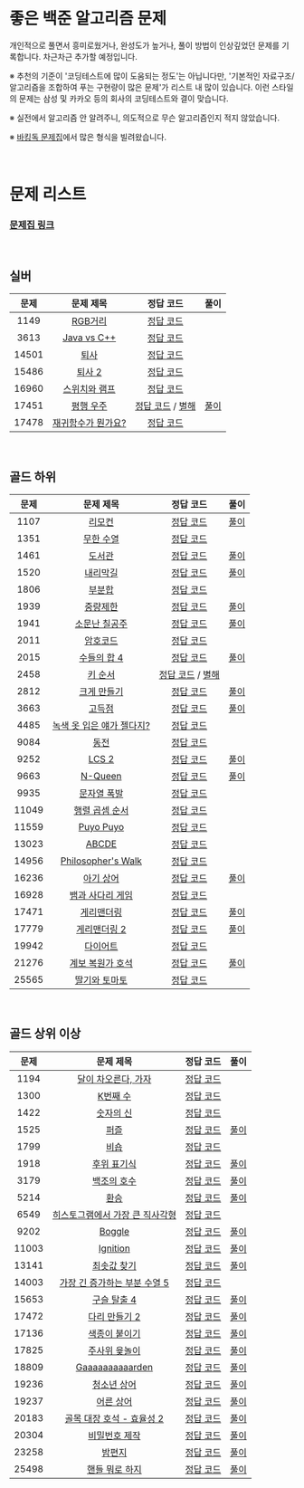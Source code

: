 # 좋은 백준 알고리즘 문제

개인적으로 풀면서 흥미로웠거나, 완성도가 높거나, 풀이 방법이 인상깊었던 문제를 기록합니다. 차근차근 추가할 예정입니다.

※ 추천의 기준이 '코딩테스트에 많이 도움되는 정도'는 아닙니다만, '기본적인 자료구조/알고리즘을 조합하여 푸는 구현량이 많은 문제'가 리스트 내 많이 있습니다. 이런 스타일의 문제는 삼성 및 카카오 등의 회사의 코딩테스트와 결이 맞습니다.

※ 실전에서 알고리즘 안 알려주니, 의도적으로 무슨 알고리즘인지 적지 않았습니다.

※ [바킹독 문제집](https://github.com/encrypted-def/basic-algo-lecture/blob/master/workbook.md)에서 많은 형식을 빌려왔습니다.


<br>

# 문제 리스트
### [문제집 링크](https://www.acmicpc.net/workbook/view/11508)
<br>

## 실버

문제 | 문제 제목 | 정답 코드 | 풀이 
 :--: | :--: | :--: | :--: |
1149 | [RGB거리](https://www.acmicpc.net/problem/1149) |[정답 코드](./solution/easy/1149.java) | |
3613 | [Java vs C++](https://www.acmicpc.net/problem/3613) |[정답 코드](./solution/easy/3613.java) | |
14501 | [퇴사](https://www.acmicpc.net/problem/14501) |[정답 코드](./solution/easy/14501.java) | |
15486 | [퇴사 2](https://www.acmicpc.net/problem/15486) |[정답 코드](./solution/easy/15486.java) | |
16960 | [스위치와 램프](https://www.acmicpc.net/problem/16960) |[정답 코드](./solution/easy/16960.java) | |
17451 | [평행 우주](https://www.acmicpc.net/problem/17451) |[정답 코드](./solution/easy/17451.java) / [별해](./solution/medium/17451_binarysearch.java) |[풀이](https://bleron.tistory.com/271) |
17478 | [재귀함수가 뭔가요?](https://www.acmicpc.net/problem/17478) |[정답 코드](./solution/easy/17478.java) | |

<br> 

## 골드 하위
문제 | 문제 제목 | 정답 코드 | 풀이 |
 :--: | :--: | :--: | :--: |
1107 | [리모컨](https://www.acmicpc.net/problem/1107) |[정답 코드](./solution/medium/1107.java) |[풀이](https://bleron.tistory.com/220) |
1351 | [무한 수열](https://www.acmicpc.net/problem/1351) |[정답 코드](./solution/medium/1351.java) | |
1461 | [도서관](https://www.acmicpc.net/problem/1461) |[정답 코드](./solution/medium/1461.java) |[풀이](https://bleron.tistory.com/269) |
1520 | [내리막길](https://www.acmicpc.net/problem/1520) |[정답 코드](./solution/medium/1520.java) |[풀이](https://bleron.tistory.com/134) |
1806 | [부분합](https://www.acmicpc.net/problem/1806) |[정답 코드](./solution/medium/1806.java) | |
1939 | [중량제한](https://www.acmicpc.net/problem/1939) |[정답 코드](./solution/medium/1939.java) |[풀이](https://bleron.tistory.com/314) |
1941 | [소문난 칠공주](https://www.acmicpc.net/problem/1941) |[정답 코드](./solution/medium/1941.java) |[풀이](https://bleron.tistory.com/154) |
2011 | [암호코드](https://www.acmicpc.net/problem/2011) |[정답 코드](./solution/medium/2011.java) | |
2015 | [수들의 합 4](https://www.acmicpc.net/problem/2015) |[정답 코드](./solution/medium/2015.java) |[풀이](https://bleron.tistory.com/238) |
2458 | [키 순서](https://www.acmicpc.net/problem/2458) |[정답 코드](./solution/medium/2458.java) / [별해](./solution/medium/2458_bfs.java) | |
2812 | [크게 만들기](https://www.acmicpc.net/problem/2812) |[정답 코드](./solution/medium/2812.java) |[풀이](https://bleron.tistory.com/222) |
3663 | [고득점](https://www.acmicpc.net/problem/3663) |[정답 코드](./solution/medium/3663.java) |[풀이](https://bleron.tistory.com/245) |
4485 | [녹색 옷 입은 얘가 젤다지?](https://www.acmicpc.net/problem/4485) |[정답 코드](./solution/medium/4485.java) | |
9084 | [동전](https://www.acmicpc.net/problem/9084) |[정답 코드](./solution/medium/9084.java) | |
9252 | [LCS 2](https://www.acmicpc.net/problem/9252) |[정답 코드](./solution/medium/9252.java) |[풀이](https://bleron.tistory.com/128) |
9663 | [N-Queen](https://www.acmicpc.net/problem/9663) |[정답 코드](./solution/medium/9663.java) |[풀이](https://bleron.tistory.com/89) |
9935 | [문자열 폭발](https://www.acmicpc.net/problem/9935) |[정답 코드](./solution/medium/9935.java) | |
11049 | [행렬 곱셈 순서](https://www.acmicpc.net/problem/11049) |[정답 코드](./solution/medium/11049.java) | |
11559 | [Puyo Puyo](https://www.acmicpc.net/problem/11559) |[정답 코드](./solution/medium/11559.java) | |
13023 | [ABCDE](https://www.acmicpc.net/problem/13023) |[정답 코드](./solution/medium/13023.java) | |
14956 | [Philosopher's Walk](https://www.acmicpc.net/problem/14956) |[정답 코드](./solution/medium/14956.java) | |
16236 | [아기 상어](https://www.acmicpc.net/problem/16236) |[정답 코드](./solution/medium/16236.java) |[풀이](https://bleron.tistory.com/112) |
16928 | [뱀과 사다리 게임](https://www.acmicpc.net/problem/16928) |[정답 코드](./solution/medium/16928.java) | |
17471 | [게리맨더링](https://www.acmicpc.net/problem/17471) |[정답 코드](./solution/medium/17471.java) |[풀이](https://bleron.tistory.com/157) |
17779 | [게리맨더링 2](https://www.acmicpc.net/problem/17779) |[정답 코드](./solution/medium/17779.java) |[풀이](https://bleron.tistory.com/181) |
19942 | [다이어트](https://www.acmicpc.net/problem/19942) |[정답 코드](./solution/medium/19942.java) | |
21276 | [계보 복원가 호석](https://www.acmicpc.net/problem/21276) |[정답 코드](./solution/medium/21276.java) |[풀이](https://bleron.tistory.com/199) |
25565 | [딸기와 토마토](https://www.acmicpc.net/problem/25565) |[정답 코드](./solution/medium/25565.java) | |


<br>

## 골드 상위 이상
문제 | 문제 제목 | 정답 코드 | 풀이 |
 :--: | :--: | :--: | :--: |
1194 | [달이 차오른다, 가자](https://www.acmicpc.net/problem/1194) |[정답 코드](./solution/hard/1194.java) | |
1300 | [K번째 수](https://www.acmicpc.net/problem/1300) |[정답 코드](./solution/hard/1300.java) | |
1422 | [숫자의 신](https://www.acmicpc.net/problem/1422) |[정답 코드](./solution/hard/1422.java) | |
1525 | [퍼즐](https://www.acmicpc.net/problem/1525) |[정답 코드](./solution/hard/1525.java) |[풀이](https://bleron.tistory.com/318) |
1799 | [비숍](https://www.acmicpc.net/problem/1799) |[정답 코드](./solution/hard/1799.java) | |
1918 | [후위 표기식](https://www.acmicpc.net/problem/1918) |[정답 코드](./solution/hard/1918.java) |[풀이](https://bleron.tistory.com/267) |
3179 | [백조의 호수](https://www.acmicpc.net/problem/3179) |[정답 코드](./solution/hard/3179.java) |[풀이](https://bleron.tistory.com/185) |
5214 | [환승](https://www.acmicpc.net/problem/5214) |[정답 코드](./solution/hard/5214.java) |[풀이](https://bleron.tistory.com/108) |
6549 | [히스토그램에서 가장 큰 직사각형](https://www.acmicpc.net/problem/6549) |[정답 코드](./solution/hard/6549.java) | |
9202 | [Boggle](https://www.acmicpc.net/problem/11003) |[정답 코드](./solution/hard/9202.java) |[풀이](https://bleron.tistory.com/323) |
11003 | [Ignition](https://www.acmicpc.net/problem/11003) |[정답 코드](./solution/hard/11003.java) |[풀이](https://bleron.tistory.com/218) |
13141 | [최솟값 찾기](https://www.acmicpc.net/problem/13141) |[정답 코드](./solution/hard/13141.java) |[풀이](https://bleron.tistory.com/180) |
14003 | [가장 긴 증가하는 부분 수열 5](https://www.acmicpc.net/problem/14003) |[정답 코드](./solution/hard/14003.java) | |
15653 | [구슬 탈출 4](https://www.acmicpc.net/problem/15653) |[정답 코드](./solution/hard/15653.java) |[풀이](https://bleron.tistory.com/286) |
17472 | [다리 만들기 2](https://www.acmicpc.net/problem/17472) |[정답 코드](./solution/hard/17472.java) |[풀이](https://bleron.tistory.com/268) |
17136 | [색종이 붙이기](https://www.acmicpc.net/problem/17136) |[정답 코드](./solution/hard/17136.java) |[풀이](https://bleron.tistory.com/266) |
17825 | [주사위 윷놀이](https://www.acmicpc.net/problem/17825) |[정답 코드](./solution/hard/17825.java) |[풀이](https://bleron.tistory.com/130) |
18809 | [Gaaaaaaaaaarden](https://www.acmicpc.net/problem/18809) |[정답 코드](./solution/hard/18809.java) |[풀이](https://bleron.tistory.com/158) |
19236 | [청소년 상어](https://www.acmicpc.net/problem/19236) |[정답 코드](./solution/hard/19236.java) |[풀이](https://bleron.tistory.com/264) |
19237 | [어른 상어](https://www.acmicpc.net/problem/19237) |[정답 코드](./solution/hard/19237.java) |[풀이](https://bleron.tistory.com/254) |
20183 | [골목 대장 호석 - 효율성 2](https://www.acmicpc.net/problem/20183) |[정답 코드](./solution/hard/20183.java) |[풀이](https://bleron.tistory.com/203) |
20304 | [비밀번호 제작](https://www.acmicpc.net/problem/20304) |[정답 코드](./solution/hard/20304.java) |[풀이](https://bleron.tistory.com/96) |
23258 | [밤편지](https://www.acmicpc.net/problem/23258) |[정답 코드](./solution/hard/23258.java) |[풀이](https://bleron.tistory.com/219) |
25498 | [핸들 뭐로 하지](https://www.acmicpc.net/problem/25498) |[정답 코드](./solution/hard/25498.java) |[풀이](https://upload.acmicpc.net/8ee1f83a-3927-4892-88c2-c1462f16ef3d/) |

